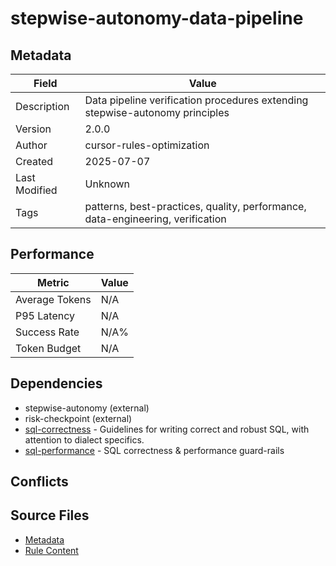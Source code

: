 # stepwise-autonomy-data-pipeline

## Metadata

| Field | Value |
|-------|-------|
| Description | Data pipeline verification procedures extending stepwise-autonomy principles |
| Version | 2.0.0 |
| Author | cursor-rules-optimization |
| Created | 2025-07-07 |
| Last Modified | Unknown |
| Tags | patterns, best-practices, quality, performance, data-engineering, verification |

## Performance

| Metric | Value |
|--------|-------|
| Average Tokens | N/A |
| P95 Latency | N/A |
| Success Rate | N/A% |
| Token Budget | N/A |

## Dependencies

- stepwise-autonomy (external)
- risk-checkpoint (external)
- [sql-correctness](sql-correctness.md) - Guidelines for writing correct and robust SQL, with attention to dialect specifics.
- [sql-performance](sql-performance.md) - SQL correctness & performance guard-rails

## Conflicts


## Source Files

- [Metadata](400-patterns/stepwise-autonomy-data-pipeline.yaml)
- [Rule Content](400-patterns/stepwise-autonomy-data-pipeline.mdc)